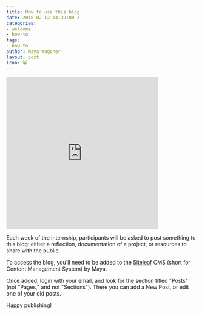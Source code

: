 ```yaml
---
title: How to use this blog
date: 2018-02-12 14:39:00 Z
categories:
- welcome
- how-to
tags:
- how-to
author: Maya Wagoner
layout: post
icon: 😸
---
```


<iframe src="https://giphy.com/embed/JIX9t2j0ZTN9S" width="400" height="400" frameBorder="0" class="giphy-embed" allowFullScreen></iframe>

Each week of the internship, participants will be asked to post something to this blog: either a reflection, documentation of a project, or resources to share with the public.

To access the blog, you'll need to be added to the [Siteleaf](https://www.siteleaf.com) CMS (short for Content Management System) by Maya.

Once added, login with your email, and look for the section titled "Posts" (not "Pages," and not "Sections"). There you can add a New Post, or edit one of your old posts.

Happy publishing!